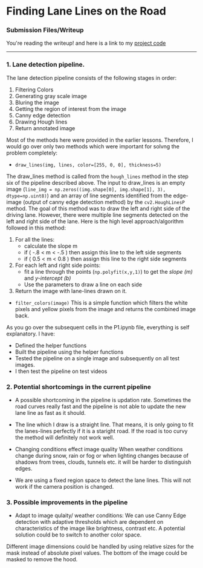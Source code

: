 # **Finding Lane Lines on the Road** 


[//]: # (Image References)

[image1]: ./examples/grayscale.jpg "Grayscale"


### Submission Files/Writeup

You're reading the writeup! and here is a link to my [project code](https://github.com/purnendu23/LaneDetection/blob/master/P1.ipynb)

---

### 1. Lane detection pipeline.

The lane detection pipeline consists of the following stages in order:

1. Filtering Colors
2. Generating gray scale image
3. Bluring the image
4. Getting the region of interest from the image
5. Canny edge detection
6. Drawing Hough lines
7. Return annotated image

Most of the methods here were provided in the earlier lessons. Therefore, I would go over only two methods which were important for solvng the problem completely:

* `draw_lines(img, lines, color=[255, 0, 0], thickness=5)`

The draw_lines method is called from the `hough_lines` method in the step six of the pipeline described above. The input to draw_lines is an empty image (`line_img = np.zeros((img.shape[0], img.shape[1], 3), dtype=np.uint8)`) and an array of line segments identified from the edge-image (output of canny edge detection method) by the `cv2.HoughLinesP` method.
The goal of this method was to draw the left and right side of the driving lane. However, there were multiple line segments detected on the left and right side of the lane. 
Here is the high level approach/algorithm followed in this method:
1. For all the lines:
    * calculate the slope m
    * if ( -.8 < m < -.5 ) then assign this line to the left side segments
    * if ( 0.5 < m < 0.8 ) then assign this line to the right side segments
2. For each left and right side points:
    * fit a line through the points (`np.polyfit(x,y,1)`) to get the _slope (m)_ and _y-intercept (b)_
    * Use the parameters to draw a line on each side
3. Return the image with lane-lines drawn on it.
    
* `filter_colors(image)`
This is a simple function which filters the white pixels and yellow pixels from the image and returns the combined image back.

As you go over the subsequent cells in the P1.ipynb file, everything is self explanatory. I have:

* Defined the helper functions
* Built the pipeline using the helper functions
* Tested the pipeline on a single image and subsequently on all test images.
* I then test the pipeline on test videos

### 2. Potential shortcomings in the current pipeline

* A possible shortcoming in the pipeline is updation rate. Sometimes the road curves really fast and the pipeline is not able to update the new lane line as fast as it should.

* The line which I draw is a straight line. That means, it is only going to fit the lanes-lines perfectly if it is a staright road. If the road is too curvy the method will definitely not work well.

* Changing conditions effect image quality
When weather conditions change during snow, rain or fog or when lighting changes because of shadows from trees, clouds, tunnels etc. it will be harder to distinguish edges.

* We are using a fixed region space to detect the lane lines. This will not work if the camera position is changed.

### 3. Possible improvements in the pipeline

* Adapt to image qulaity/ weather conditions:
We can use Canny Edge detection with adaptive thresholds which are dependent on characteristics of the image like brightness, contrast etc. A potential solution could be to switch to another color space.

Different image dimensions could be handled by using relative sizes for the mask instead of absolute pixel values. The bottom of the image could be masked to remove the hood.
